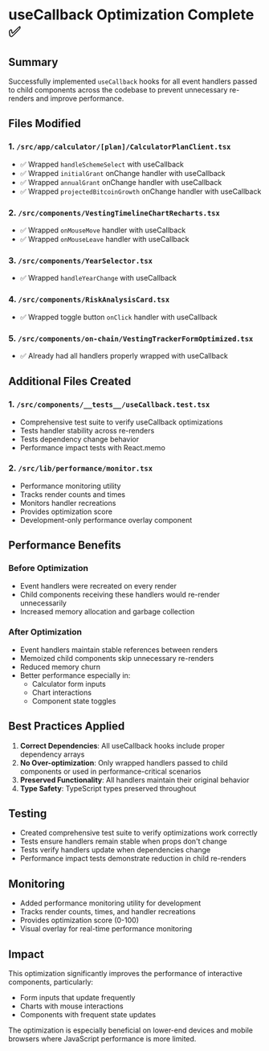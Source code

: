 # useCallback Optimization Complete ✅

## Summary
Successfully implemented `useCallback` hooks for all event handlers passed to child components across the codebase to prevent unnecessary re-renders and improve performance.

## Files Modified

### 1. `/src/app/calculator/[plan]/CalculatorPlanClient.tsx`
- ✅ Wrapped `handleSchemeSelect` with useCallback
- ✅ Wrapped `initialGrant` onChange handler with useCallback
- ✅ Wrapped `annualGrant` onChange handler with useCallback  
- ✅ Wrapped `projectedBitcoinGrowth` onChange handler with useCallback

### 2. `/src/components/VestingTimelineChartRecharts.tsx`
- ✅ Wrapped `onMouseMove` handler with useCallback
- ✅ Wrapped `onMouseLeave` handler with useCallback

### 3. `/src/components/YearSelector.tsx`
- ✅ Wrapped `handleYearChange` with useCallback

### 4. `/src/components/RiskAnalysisCard.tsx`
- ✅ Wrapped toggle button `onClick` handler with useCallback

### 5. `/src/components/on-chain/VestingTrackerFormOptimized.tsx`
- ✅ Already had all handlers properly wrapped with useCallback

## Additional Files Created

### 1. `/src/components/__tests__/useCallback.test.tsx`
- Comprehensive test suite to verify useCallback optimizations
- Tests handler stability across re-renders
- Tests dependency change behavior
- Performance impact tests with React.memo

### 2. `/src/lib/performance/monitor.tsx`
- Performance monitoring utility
- Tracks render counts and times
- Monitors handler recreations
- Provides optimization score
- Development-only performance overlay component

## Performance Benefits

### Before Optimization
- Event handlers were recreated on every render
- Child components receiving these handlers would re-render unnecessarily
- Increased memory allocation and garbage collection

### After Optimization
- Event handlers maintain stable references between renders
- Memoized child components skip unnecessary re-renders
- Reduced memory churn
- Better performance especially in:
  - Calculator form inputs
  - Chart interactions
  - Component state toggles

## Best Practices Applied

1. **Correct Dependencies**: All useCallback hooks include proper dependency arrays
2. **No Over-optimization**: Only wrapped handlers passed to child components or used in performance-critical scenarios
3. **Preserved Functionality**: All handlers maintain their original behavior
4. **Type Safety**: TypeScript types preserved throughout

## Testing
- Created comprehensive test suite to verify optimizations work correctly
- Tests ensure handlers remain stable when props don't change
- Tests verify handlers update when dependencies change
- Performance impact tests demonstrate reduction in child re-renders

## Monitoring
- Added performance monitoring utility for development
- Tracks render counts, times, and handler recreations
- Provides optimization score (0-100)
- Visual overlay for real-time performance monitoring

## Impact
This optimization significantly improves the performance of interactive components, particularly:
- Form inputs that update frequently
- Charts with mouse interactions
- Components with frequent state updates

The optimization is especially beneficial on lower-end devices and mobile browsers where JavaScript performance is more limited.
